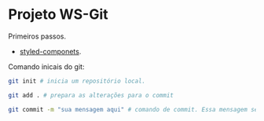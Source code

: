 # Projeto WS-Git

Primeiros passos.

- [styled-componets](https://styled-components.com/).

Comando inicais do git:

```bash
git init # inicia um repositório local.

git add . # prepara as alterações para o commit

git commit -m "sua mensagem aqui" # comando de commit. Essa mensagem serve para dar uma pequena explicação do que foi o commit
```
